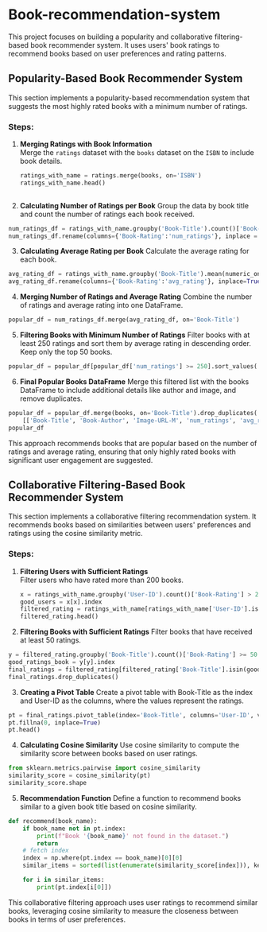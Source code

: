 # Book-recommendation-system
This project focuses on building a popularity and collaborative filtering-based book recommender system. It uses users' book ratings to recommend books based on user preferences and rating patterns.

## Popularity-Based Book Recommender System

This section implements a popularity-based recommendation system that suggests the most highly rated books with a minimum number of ratings.

### Steps:

1. **Merging Ratings with Book Information**  
   Merge the `ratings` dataset with the `books` dataset on the `ISBN` to include book details.
   ```python
   ratings_with_name = ratings.merge(books, on='ISBN')
   ratings_with_name.head()
  
2. **Calculating Number of Ratings per Book**
Group the data by book title and count the number of ratings each book received.
```python
num_ratings_df = ratings_with_name.groupby('Book-Title').count()['Book-Rating'].reset_index()
num_ratings_df.rename(columns={'Book-Rating':'num_ratings'}, inplace = True)

```
3. **Calculating Average Rating per Book**
Calculate the average rating for each book.
```python
avg_rating_df = ratings_with_name.groupby('Book-Title').mean(numeric_only=True)['Book-Rating'].reset_index()
avg_rating_df.rename(columns={'Book-Rating':'avg_rating'}, inplace=True)

```
4. **Merging Number of Ratings and Average Rating**
Combine the number of ratings and average rating into one DataFrame.
```python
popular_df = num_ratings_df.merge(avg_rating_df, on='Book-Title')

```
5. **Filtering Books with Minimum Number of Ratings**
Filter books with at least 250 ratings and sort them by average rating in descending order. Keep only the top 50 books.
```python
popular_df = popular_df[popular_df['num_ratings'] >= 250].sort_values('avg_rating', ascending=False).head(50)

```
6. **Final Popular Books DataFrame**
Merge this filtered list with the books DataFrame to include additional details like author and image, and remove duplicates.
```python
popular_df = popular_df.merge(books, on='Book-Title').drop_duplicates('Book-Title')\
    [['Book-Title', 'Book-Author', 'Image-URL-M', 'num_ratings', 'avg_rating']]
popular_df

```
This approach recommends books that are popular based on the number of ratings and average rating, ensuring that only highly rated books with significant user engagement are suggested.

## Collaborative Filtering-Based Book Recommender System

This section implements a collaborative filtering recommendation system. It recommends books based on similarities between users' preferences and ratings using the cosine similarity metric.

### Steps:

1. **Filtering Users with Sufficient Ratings**  
   Filter users who have rated more than 200 books.
   ```python
   x = ratings_with_name.groupby('User-ID').count()['Book-Rating'] > 200
   good_users = x[x].index
   filtered_rating = ratings_with_name[ratings_with_name['User-ID'].isin(good_users)]
   filtered_rating.head()
2. **Filtering Books with Sufficient Ratings**
Filter books that have received at least 50 ratings.
```python
y = filtered_rating.groupby('Book-Title').count()['Book-Rating'] >= 50
good_ratings_book = y[y].index
final_ratings = filtered_rating[filtered_rating['Book-Title'].isin(good_ratings_book)]
final_ratings.drop_duplicates()

```
3. **Creating a Pivot Table**
Create a pivot table with Book-Title as the index and User-ID as the columns, where the values represent the ratings.
```python
pt = final_ratings.pivot_table(index='Book-Title', columns='User-ID', values='Book-Rating')
pt.fillna(0, inplace=True)
pt.head()

```
4. **Calculating Cosine Similarity**
Use cosine similarity to compute the similarity score between books based on user ratings.
```python
from sklearn.metrics.pairwise import cosine_similarity
similarity_score = cosine_similarity(pt)
similarity_score.shape

```
5. **Recommendation Function**
Define a function to recommend books similar to a given book title based on cosine similarity.
```python
def recommend(book_name):
    if book_name not in pt.index:
        print(f"Book '{book_name}' not found in the dataset.")
        return
    # fetch index
    index = np.where(pt.index == book_name)[0][0]
    similar_items = sorted(list(enumerate(similarity_score[index])), key=lambda x: x[1], reverse=True)[1:6]

    for i in similar_items:
        print(pt.index[i[0]])

```
This collaborative filtering approach uses user ratings to recommend similar books, leveraging cosine similarity to measure the closeness between books in terms of user preferences.
